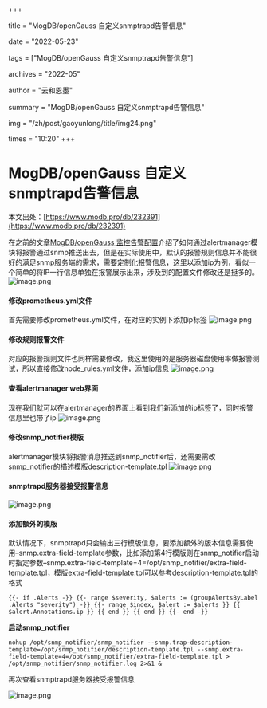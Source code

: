 +++

title = "MogDB/openGauss 自定义snmptrapd告警信息" 

date = "2022-05-23" 

tags = ["MogDB/openGauss 自定义snmptrapd告警信息"] 

archives = "2022-05" 

author = "云和恩墨" 

summary = "MogDB/openGauss 自定义snmptrapd告警信息"

img = "/zh/post/gaoyunlong/title/img24.png" 

times = "10:20"
+++

# MogDB/openGauss 自定义snmptrapd告警信息

本文出处：[https://www.modb.pro/db/232391](https://www.modb.pro/db/232391)

在之前的文章[MogDB/openGauss 监控告警配置](https://www.modb.pro/db/190643)介绍了如何通过alertmanager模块将报警通过snmp推送出去，但是在实际使用中，默认的报警规则信息并不能很好的满足snmp服务端的需求，需要定制化报警信息，这里以添加ip为例，看似一个简单的将IP一行信息单独在报警展示出来，涉及到的配置文件修改还是挺多的。
![image.png](../figures/20220106-03097507-8fce-424c-8c74-969e1fb06f16.png)

#### 修改prometheus.yml文件

首先需要修改prometheus.yml文件，在对应的实例下添加ip标签
![image.png](../figures/20220106-36068d2a-eccf-45ff-89df-c994c6331802.png)

#### 修改规则报警文件

对应的报警规则文件也同样需要修改，我这里使用的是服务器磁盘使用率做报警测试，所以直接修改node_rules.yml文件，添加ip信息
![image.png](../figures/20220106-a00fdef7-cefb-4775-bd75-f6bfb0952b8d.png)

#### 查看alertmanager web界面

现在我们就可以在alertmanager的界面上看到我们新添加的ip标签了，同时报警信息里也带了ip
![image.png](../figures/20220106-fec3c37b-f253-4aa9-a986-96012785126a.png)

#### 修改snmp_notifier模版

alertmanager模块将报警消息推送到snmp_notifier后，还需要需改snmp_notifier的描述模版description-template.tpl
![image.png](../figures/20220106-e39ed7ff-add2-4ef5-9b4a-45edddfe74ff.png)

#### snmptrapd服务器接受报警信息

![image.png](../figures/20220106-02524930-39ff-4c6d-898e-4070ab278009.png)

#### 添加额外的模版

默认情况下，snmptrapd只会输出三行模版信息，要添加额外的版本信息需要使用–snmp.extra-field-template参数，比如添加第4行模版则在snmp_notifier启动时指定参数–snmp.extra-field-template=4=/opt/snmp_notifier/extra-field-template.tpl，模版extra-field-template.tpl可以参考description-template.tpl的格式

```
{{- if .Alerts -}} {{- range $severity, $alerts := (groupAlertsByLabel .Alerts "severity") -}} {{- range $index, $alert := $alerts }} {{ $alert.Annotations.ip }} {{ end }} {{ end }} {{- end -}} 
```

**启动snmp_notifier**

```
nohup /opt/snmp_notifier/snmp_notifier --snmp.trap-description-template=/opt/snmp_notifier/description-template.tpl --snmp.extra-field-template=4=/opt/snmp_notifier/extra-field-template.tpl > /opt/snmp_notifier/snmp_notifier.log 2>&1 &

```

再次查看snmptrapd服务器接受报警信息

![image.png](../figures/20220106-a510566b-e8dc-4b21-b5df-974e4bac5cd4.png)
